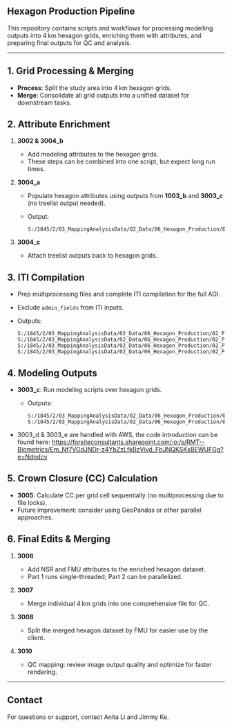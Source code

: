 ## Hexagon Production Pipeline

This repository contains scripts and workflows for processing modelling outputs into 4 km hexagon grids, enriching them with attributes, and preparing final outputs for QC and analysis.

---

## 1. Grid Processing & Merging

* **Process**: Split the study area into 4 km hexagon grids.
* **Merge**: Consolidate all grid outputs into a unified dataset for downstream tasks.

## 2. Attribute Enrichment

1. **3002 & 3004\_b**

   * Add modeling attributes to the hexagon grids.
   * These steps can be combined into one script, but expect long run times.

2. **3004\_a**

   * Populate hexagon attributes using outputs from **1003\_b** and **3003\_c** (no treelist output needed).
   * Output:

     ```
     S:/1845/2/03_MappingAnalysisData/02_Data/06_Hexagon_Production/02_Process/csv_output/A_5/A_5_DEAD_OUTPUT.csv
     ```

3. **3004\_c**

   * Attach treelist outputs back to hexagon grids.

## 3. ITI Compilation


* Prep multiprocessing files and complete ITI compilation for the full AOI.
* Exclude `admin_fields` from ITI inputs.
* Outputs:

  ```
  S:/1845/2/03_MappingAnalysisData/02_Data/06_Hexagon_Production/02_Process/csv_output/A_5/A_5_ITI_treelist.csv
  S:/1845/2/03_MappingAnalysisData/02_Data/06_Hexagon_Production/02_Process/csv_output/A_5/OUTPUT_SUM_CON_A_5.csv
  S:/1845/2/03_MappingAnalysisData/02_Data/06_Hexagon_Production/02_Process/csv_output/A_5/OUTPUT_SUM_DEC_A_5.csv
  S:/1845/2/03_MappingAnalysisData/02_Data/06_Hexagon_Production/02_Process/csv_output/A_5/OUTPUT_SUM_TOTAL_A_5.csv
  ```

## 4. Modeling Outputs

* **3003\_c**: Run modeling scripts over hexagon grids.

  * Outputs:

    ```
    S:/1845/2/03_MappingAnalysisData/02_Data/06_Hexagon_Production/02_Process/csv_output/A_5/A_5_Hex_predicted_output.csv
    S:/1845/2/03_MappingAnalysisData/02_Data/06_Hexagon_Production/02_Process/csv_output/A_5/A_5_treeList_predicted_output.csv
    ```
*  3003\_d & 3003\_e are handled with AWS, the code introduction can be found here: https://forsiteconsultants.sharepoint.com/:o:/s/RMT--Biometrics/Em_Nf7VGdJNDr-z4YbZzLfkBzVivd_FbJNQKSKxBEWUFGg?e=Ndndcv.

## 5. Crown Closure (CC) Calculation

* **3005**: Calculate CC per grid cell sequentially (no multiprocessing due to file locks).
* Future improvement: consider using GeoPandas or other parallel approaches.

## 6. Final Edits & Merging

1. **3006**

   * Add NSR and FMU attributes to the enriched hexagon dataset.
   * Part 1 runs single-threaded; Part 2 can be parallelized.

2. **3007**

   * Merge individual 4 km grids into one comprehensive file for QC.

3. **3008**

   * Split the merged hexagon dataset by FMU for easier use by the client.

4. **3010**

   * QC mapping: review image output quality and optimize for faster rendering.

---



## Contact

For questions or support, contact Anita Li and Jimmy Ke.
